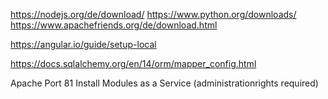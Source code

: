 <!-- Downloadlist -->
https://nodejs.org/de/download/
https://www.python.org/downloads/
https://www.apachefriends.org/de/download.html

<!-- Installing Angular -->
https://angular.io/guide/setup-local

<!-- Setting up SQLAlchemy -->
https://docs.sqlalchemy.org/en/14/orm/mapper_config.html

<!-- XAMPP Confs -->
Apache Port 81
Install Modules as a Service (administrationrights required)